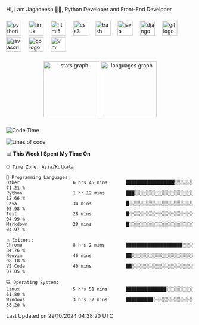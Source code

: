 <p align="left">Hi, I am Jagadeesh 👾👾, Python Developer and Front-End Developer </p>

###

<div align="left">
  <img src="https://cdn.jsdelivr.net/gh/devicons/devicon/icons/python/python-original.svg" height="40" alt="python logo"  />
  <img width="12" />
  <img src="https://cdn.jsdelivr.net/gh/devicons/devicon/icons/linux/linux-original.svg" height="40" alt="linux logo"  />
  <img width="12" />
  <img src="https://cdn.jsdelivr.net/gh/devicons/devicon/icons/html5/html5-original.svg" height="40" alt="html5 logo"  />
  <img width="12" />
  <img src="https://cdn.jsdelivr.net/gh/devicons/devicon/icons/css3/css3-original.svg" height="40" alt="css3 logo"  />
  <img width="12" />
  <img src="https://cdn.jsdelivr.net/gh/devicons/devicon/icons/bash/bash-original.svg" height="40" alt="bash logo"  />
  <img width="12" />
  <img src="https://cdn.jsdelivr.net/gh/devicons/devicon/icons/java/java-original.svg" height="40" alt="java logo"  />
  <img width="12" />
  <img src="https://cdn.jsdelivr.net/gh/devicons/devicon/icons/django/django-plain.svg" height="40" alt="django logo"  />
  <img width="12" />
  <img src="https://cdn.jsdelivr.net/gh/devicons/devicon/icons/git/git-original.svg" height="40" alt="git logo"  />
  <img width="12" />
  <img src="https://cdn.jsdelivr.net/gh/devicons/devicon/icons/javascript/javascript-original.svg" height="40" alt="javascript logo"  />
  <img width="12" />
  <img src="https://cdn.jsdelivr.net/gh/devicons/devicon/icons/go/go-original.svg" height="40" alt="go logo"  />
  <img width="12" />
  <img src="https://cdn.jsdelivr.net/gh/devicons/devicon/icons/vim/vim-original.svg" height="40" alt="vim logo"  />
</div>

###

<div align="center">
  <img src="https://github-readme-stats.vercel.app/api?username=JagadeeshKEEE&hide_title=false&hide_rank=false&show_icons=true&include_all_commits=true&count_private=true&disable_animations=false&theme=dracula&locale=en&hide_border=false&order=1" height="150" alt="stats graph"  />
  <img src="https://github-readme-stats.vercel.app/api/top-langs?username=JagadeeshKEEE&locale=en&hide_title=false&layout=compact&card_width=320&langs_count=5&theme=dracula&hide_border=false&order=2" height="150" alt="languages graph"  />
</div>

###
<!--START_SECTION:waka-->
![Code Time](http://img.shields.io/badge/Code%20Time-356%20hrs%2014%20mins-blue)

![Lines of code](https://img.shields.io/badge/From%20Hello%20World%20I%27ve%20Written-970%20lines%20of%20code-blue)

📊 **This Week I Spent My Time On** 

```text
🕑︎ Time Zone: Asia/Kolkata

💬 Programming Languages: 
Other                    6 hrs 45 mins       ██████████████████░░░░░░░   71.21 % 
Python                   1 hr 12 mins        ███░░░░░░░░░░░░░░░░░░░░░░   12.66 % 
Java                     34 mins             █░░░░░░░░░░░░░░░░░░░░░░░░   05.98 % 
Text                     28 mins             █░░░░░░░░░░░░░░░░░░░░░░░░   04.99 % 
Markdown                 28 mins             █░░░░░░░░░░░░░░░░░░░░░░░░   04.97 % 

🔥 Editors: 
Chrome                   8 hrs 2 mins        █████████████████████░░░░   84.76 % 
Neovim                   46 mins             ██░░░░░░░░░░░░░░░░░░░░░░░   08.18 % 
VS Code                  40 mins             ██░░░░░░░░░░░░░░░░░░░░░░░   07.05 % 

💻 Operating System: 
Linux                    5 hrs 51 mins       ███████████████░░░░░░░░░░   61.80 % 
Windows                  3 hrs 37 mins       ██████████░░░░░░░░░░░░░░░   38.20 % 
```


 Last Updated on 29/10/2024 04:38:20 UTC
<!--END_SECTION:waka-->
